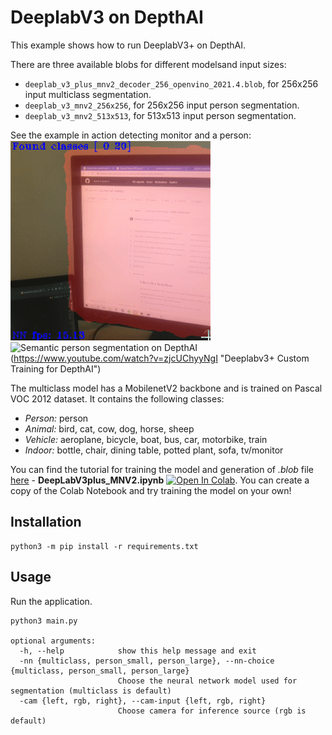 # DeeplabV3 on DepthAI

This example shows how to run DeeplabV3+ on DepthAI.

There are three available blobs for different modelsand input sizes:

* `deeplab_v3_plus_mnv2_decoder_256_openvino_2021.4.blob`, for 256x256 input multiclass segmentation.
* `deeplab_v3_mnv2_256x256`, for 256x256 input person segmentation.
* `deeplab_v3_mnv2_513x513`, for 513x513 input person segmentation.

See the example in action detecting monitor and a person:
![Semantic multiclass segmentation on DepthAI](imgs/example.gif)
![Semantic person segmentation on DepthAI](https://user-images.githubusercontent.com/32992551/109359126-25a9ed00-7842-11eb-9071-cddc7439e3ca.png)(https://www.youtube.com/watch?v=zjcUChyyNgI "Deeplabv3+ Custom Training for DepthAI")

The multiclass model has a MobilenetV2 backbone and is trained on Pascal VOC 2012 dataset. It contains the following classes:

- *Person:* person
- *Animal:* bird, cat, cow, dog, horse, sheep
- *Vehicle:* aeroplane, bicycle, boat, bus, car, motorbike, train
- *Indoor:* bottle, chair, dining table, potted plant, sofa, tv/monitor

You can find the tutorial for training the model and generation of *.blob* file [here](https://github.com/luxonis/depthai-ml-training/tree/master/colab-notebooks) - **DeepLabV3plus_MNV2.ipynb** [![Open In Colab](https://colab.research.google.com/assets/colab-badge.svg)](https://colab.research.google.com/github/luxonis/depthai-ml-training/blob/master/colab-notebooks/DeepLabV3plus_MNV2.ipynb). You can create a copy of the Colab Notebook and try training the model on your own!

## Installation

```
python3 -m pip install -r requirements.txt
```

## Usage

Run the application.

```
python3 main.py

optional arguments:
  -h, --help            show this help message and exit
  -nn {multiclass, person_small, person_large}, --nn-choice {multiclass, person_small, person_large}
                        Choose the neural network model used for segmentation (multiclass is default)
  -cam {left, rgb, right}, --cam-input {left, rgb, right}
                        Choose camera for inference source (rgb is default)
```
